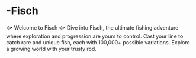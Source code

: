 # -Fisch
🐟 Welcome to Fisch 🐟 Dive into Fisch, the ultimate fishing adventure where exploration and progression are yours to control. Cast your line to catch rare and unique fish, each with 100,000+ possible variations. Explore a growing world with your trusty rod.
